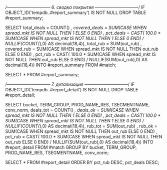 /*──────────────  6. сводка покрытия  ──────────────*/
IF OBJECT_ID('tempdb..#report_summary') IS NOT NULL DROP TABLE #report_summary;

SELECT
        total_deals   = COUNT(*) ,
        covered_deals = SUM(CASE WHEN spread_mkt IS NOT NULL THEN 1 ELSE 0 END) ,
        pct_deals     = CAST(
                         100.0 * SUM(CASE WHEN spread_mkt IS NOT NULL THEN 1 ELSE 0 END)
                               / NULLIF(COUNT(*),0) AS decimal(18,4)),
        total_rub     = SUM(out_rub) ,
        covered_rub   = SUM(CASE WHEN spread_mkt IS NOT NULL THEN out_rub ELSE 0 END) ,
        pct_rub       = CAST(
                         100.0 * SUM(CASE WHEN spread_mkt IS NOT NULL THEN out_rub ELSE 0 END)
                               / NULLIF(SUM(out_rub),0) AS decimal(18,4))
INTO    #report_summary
FROM    #match;

SELECT * FROM #report_summary;



/*──────────────  7. детализация  ──────────────*/
IF OBJECT_ID('tempdb..#report_detail') IS NOT NULL DROP TABLE #report_detail;

SELECT
        bucket,
        TERM_GROUP,
        PROD_NAME_RES,
        TSEGMENTNAME,
        conv_norm,
        deals_tot = COUNT(*) ,
        deals_ok  = SUM(CASE WHEN spread_mkt IS NOT NULL THEN 1 ELSE 0 END) ,
        pct_deals = CAST(
                     100.0 * SUM(CASE WHEN spread_mkt IS NOT NULL THEN 1 ELSE 0 END)
                           / NULLIF(COUNT(*),0) AS decimal(18,4)),
        rub_tot   = SUM(out_rub) ,
        rub_ok    = SUM(CASE WHEN spread_mkt IS NOT NULL THEN out_rub ELSE 0 END) ,
        pct_rub   = CAST(
                     100.0 * SUM(CASE WHEN spread_mkt IS NOT NULL THEN out_rub ELSE 0 END)
                           / NULLIF(SUM(out_rub),0) AS decimal(18,4))
INTO    #report_detail
FROM    #match
GROUP BY bucket, TERM_GROUP, PROD_NAME_RES, TSEGMENTNAME, conv_norm;

SELECT *
FROM   #report_detail
ORDER  BY pct_rub DESC, pct_deals DESC;
